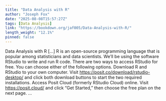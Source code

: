 ```yaml
---
title: "Data Analysis with R"
author: "Joseph Fox"
date: "2025-08-08T15:57:27Z"
tags: [Data Analysis]
link: "https://bookdown.org/jaf005/Data-Analysis-with-R/"
length_weight: "12.1%"
pinned: false
---
```


Data Analysis with R [...] R is an open-source programming language that is popular among statisticians and data scientists. We’ll be using the software RStudio to write and run R code. There are two ways to access RStudio for free. You can choose either of the following options. Download R and RStudio to your own computer. Visit https://posit.co/download/rstudio-desktop/ and click both download buttons to start the two required installations. Access Posit Cloud (formerly RStudio Cloud) online. Visit https://posit.cloud/ and click “Get Started,” then choose the free plan on the next page. ...
